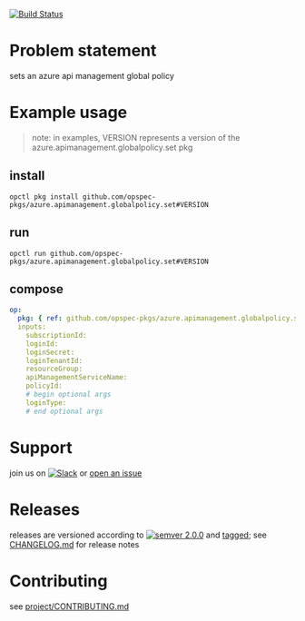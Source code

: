 [![Build Status](https://travis-ci.org/opspec-pkgs/azure.apimanagement.globalpolicy.set.svg?branch=master)](https://travis-ci.org/opspec-pkgs/azure.apimanagement.globalpolicy.set)

# Problem statement

sets an azure api management global policy

# Example usage

> note: in examples, VERSION represents a version of the
> azure.apimanagement.globalpolicy.set pkg

## install

```shell
opctl pkg install github.com/opspec-pkgs/azure.apimanagement.globalpolicy.set#VERSION
```

## run

```
opctl run github.com/opspec-pkgs/azure.apimanagement.globalpolicy.set#VERSION
```

## compose

```yaml
op:
  pkg: { ref: github.com/opspec-pkgs/azure.apimanagement.globalpolicy.set#VERSION }
  inputs:
    subscriptionId:
    loginId:
    loginSecret:
    loginTenantId:
    resourceGroup:
    apiManagementServiceName:
    policyId:
    # begin optional args
    loginType:
    # end optional args
```

# Support

join us on
[![Slack](https://opspec-slackin.herokuapp.com/badge.svg)](https://opspec-slackin.herokuapp.com/)
or
[open an issue](https://github.com/opspec-pkgs/azure.apimanagement.globalpolicy.set/issues)

# Releases

releases are versioned according to
[![semver 2.0.0](https://img.shields.io/badge/semver-2.0.0-brightgreen.svg)](http://semver.org/spec/v2.0.0.html)
and [tagged](https://git-scm.com/book/en/v2/Git-Basics-Tagging); see
[CHANGELOG.md](CHANGELOG.md) for release notes

# Contributing

see
[project/CONTRIBUTING.md](https://github.com/opspec-pkgs/project/blob/master/CONTRIBUTING.md)
